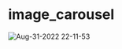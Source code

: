 # image_carousel

![Aug-31-2022 22-11-53](https://user-images.githubusercontent.com/40948291/187686891-aa57f5ef-c8bf-4702-ac9c-91e98c4f7ffa.gif)
